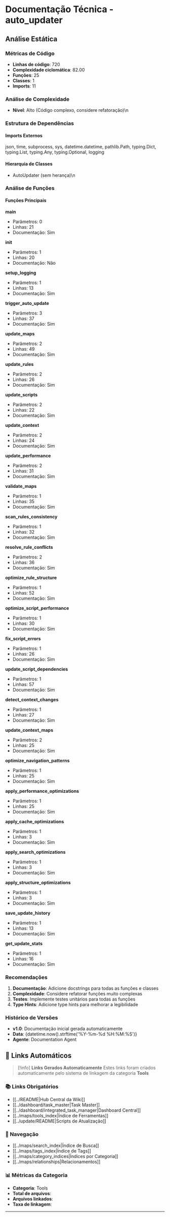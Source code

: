 # Documentação Técnica - auto_updater

## Análise Estática

### Métricas de Código
- **Linhas de código**: 720
- **Complexidade ciclomática**: 82.00
- **Funções**: 25
- **Classes**: 1
- **Imports**: 11

### Análise de Complexidade
- **Nível**: Alto (Código complexo, considere refatoração)\n
### Estrutura de Dependências

#### Imports Externos
json, time, subprocess, sys, datetime.datetime, pathlib.Path, typing.Dict, typing.List, typing.Any, typing.Optional, logging

#### Hierarquia de Classes
- AutoUpdater (sem herança)\n
### Análise de Funções

#### Funções Principais
**main**
- Parâmetros: 0
- Linhas: 21
- Documentação: Sim

**__init__**
- Parâmetros: 1
- Linhas: 20
- Documentação: Não

**setup_logging**
- Parâmetros: 1
- Linhas: 13
- Documentação: Sim

**trigger_auto_update**
- Parâmetros: 3
- Linhas: 37
- Documentação: Sim

**update_maps**
- Parâmetros: 2
- Linhas: 49
- Documentação: Sim

**update_rules**
- Parâmetros: 2
- Linhas: 26
- Documentação: Sim

**update_scripts**
- Parâmetros: 2
- Linhas: 22
- Documentação: Sim

**update_context**
- Parâmetros: 2
- Linhas: 24
- Documentação: Sim

**update_performance**
- Parâmetros: 2
- Linhas: 31
- Documentação: Sim

**validate_maps**
- Parâmetros: 1
- Linhas: 35
- Documentação: Sim

**scan_rules_consistency**
- Parâmetros: 1
- Linhas: 32
- Documentação: Sim

**resolve_rule_conflicts**
- Parâmetros: 2
- Linhas: 36
- Documentação: Sim

**optimize_rule_structure**
- Parâmetros: 1
- Linhas: 52
- Documentação: Sim

**optimize_script_performance**
- Parâmetros: 1
- Linhas: 30
- Documentação: Sim

**fix_script_errors**
- Parâmetros: 1
- Linhas: 26
- Documentação: Sim

**update_script_dependencies**
- Parâmetros: 1
- Linhas: 57
- Documentação: Sim

**detect_context_changes**
- Parâmetros: 1
- Linhas: 27
- Documentação: Sim

**update_context_maps**
- Parâmetros: 2
- Linhas: 25
- Documentação: Sim

**optimize_navigation_patterns**
- Parâmetros: 1
- Linhas: 25
- Documentação: Sim

**apply_performance_optimizations**
- Parâmetros: 1
- Linhas: 25
- Documentação: Sim

**apply_cache_optimizations**
- Parâmetros: 1
- Linhas: 3
- Documentação: Sim

**apply_search_optimizations**
- Parâmetros: 1
- Linhas: 3
- Documentação: Sim

**apply_structure_optimizations**
- Parâmetros: 1
- Linhas: 3
- Documentação: Sim

**save_update_history**
- Parâmetros: 1
- Linhas: 13
- Documentação: Sim

**get_update_stats**
- Parâmetros: 1
- Linhas: 16
- Documentação: Sim

### Recomendações

1. **Documentação**: Adicione docstrings para todas as funções e classes
2. **Complexidade**: Considere refatorar funções muito complexas
3. **Testes**: Implemente testes unitários para todas as funções
4. **Type Hints**: Adicione type hints para melhorar a legibilidade

### Histórico de Versões

- **v1.0**: Documentação inicial gerada automaticamente
- **Data**: {datetime.now().strftime('%Y-%m-%d %H:%M:%S')}
- **Agente**: Documentation Agent


## 🔗 **Links Automáticos**

> [!info] **Links Gerados Automaticamente**
> Estes links foram criados automaticamente pelo sistema de linkagem da categoria **Tools**

### **📚 Links Obrigatórios**
- [[../README|Hub Central da Wiki]]
- [[../dashboard/task_master|Task Master]]
- [[../dashboard/integrated_task_manager|Dashboard Central]]
- [[../maps/tools_index|Índice de Ferramentas]]
- [[../update/README|Scripts de Atualização]]

### **🧭 Navegação**
- [[../maps/search_index|Índice de Busca]]
- [[../maps/tags_index|Índice de Tags]]
- [[../maps/category_indices|Índices por Categoria]]
- [[../maps/relationships|Relacionamentos]]

### **📊 Métricas da Categoria**
- **Categoria**: Tools
- **Total de arquivos**: <!-- Contador automático -->
- **Arquivos linkados**: <!-- Contador automático -->
- **Taxa de linkagem**: <!-- Percentual automático -->

---

